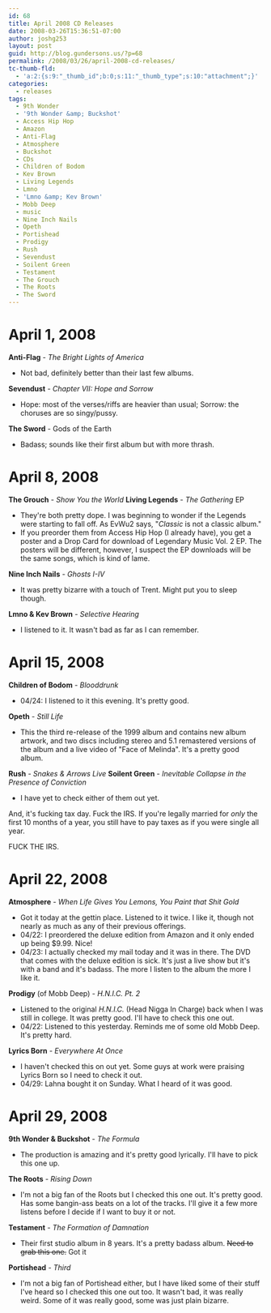 ```yaml
---
id: 68
title: April 2008 CD Releases
date: 2008-03-26T15:36:51-07:00
author: joshg253
layout: post
guid: http://blog.gundersons.us/?p=68
permalink: /2008/03/26/april-2008-cd-releases/
tc-thumb-fld:
  - 'a:2:{s:9:"_thumb_id";b:0;s:11:"_thumb_type";s:10:"attachment";}'
categories:
  - releases
tags:
  - 9th Wonder
  - '9th Wonder &amp; Buckshot'
  - Access Hip Hop
  - Amazon
  - Anti-Flag
  - Atmosphere
  - Buckshot
  - CDs
  - Children of Bodom
  - Kev Brown
  - Living Legends
  - Lmno
  - 'Lmno &amp; Kev Brown'
  - Mobb Deep
  - music
  - Nine Inch Nails
  - Opeth
  - Portishead
  - Prodigy
  - Rush
  - Sevendust
  - Soilent Green
  - Testament
  - The Grouch
  - The Roots
  - The Sword
---
```

<h1>April 1, 2008</h1>

<strong>Anti-Flag</strong> - <em>The Bright Lights of America</em>

<ul>
    <li>Not bad, definitely better than their last few albums.</li>
</ul>

<strong>Sevendust</strong> - <em>Chapter VII: Hope and Sorrow</em>

<ul>
    <li>Hope: most of the verses/riffs are heavier than usual; Sorrow: the choruses are so singy/pussy.</li>
</ul>

<strong>The Sword</strong> - Gods of the Earth

<ul>
    <li>Badass; sounds like their first album but with more thrash.</li>
</ul>

<h1>April 8, 2008</h1>

<strong>The Grouch</strong> - <em>Show You the World</em>
<strong>Living Legends</strong> - <em>The Gathering</em> EP

<ul>
    <li>They're both pretty dope. I was beginning to wonder if the Legends were starting to fall off. As EvWu2 says, "<em>Classic</em> is not a classic album."</li>
    <li>If you preorder them from Access Hip Hop (I already have), you get a poster and a Drop Card for download of Legendary Music Vol. 2 EP. The posters will be different, however, I suspect the EP downloads will be the same songs, which is kind of lame.</li>
</ul>

<strong>Nine Inch Nails</strong> - <em>Ghosts I-IV</em>

<ul>
    <li>It was pretty bizarre with a touch of Trent. Might put you to sleep though.</li>
</ul>

<strong>Lmno &amp; Kev Brown</strong> - <em>Selective Hearing</em>

<ul>
    <li>I listened to it. It wasn't bad as far as I can remember.</li>
</ul>

<h1>April 15, 2008</h1>

<strong>Children of Bodom</strong> - <em>Blooddrunk</em>

<ul>
    <li>04/24: I listened to it this evening. It's pretty good.</li>
</ul>

<strong>Opeth</strong> - <em>Still Life</em>

<ul>
    <li>This the third re-release of the 1999 album and contains new album artwork, and two discs including stereo and 5.1 remastered versions of the album and a live video of "Face of Melinda". It's a pretty good album.</li>
</ul>

<strong>Rush</strong> - <em>Snakes &amp; Arrows Live</em>
<strong>Soilent Green</strong> - <em>Inevitable Collapse in the Presence of Conviction</em>

<ul>
    <li>I have yet to check either of them out yet.</li>
</ul>

And, it's fucking tax day. Fuck the IRS. If you're legally married for <em>only</em> the first 10 months of a year, you still have to pay taxes as if you were single all year.

FUCK THE IRS.

<h1>April 22, 2008</h1>

<strong>Atmosphere</strong> - <em>When Life Gives You Lemons, You Paint that Shit Gold</em>

<ul>
    <li>Got it today at the gettin place. Listened to it twice. I like it, though not nearly as much as any of their previous offerings.</li>
    <li>04/22: I preordered the deluxe edition from Amazon and it only ended up being $9.99. Nice!</li>
    <li>04/23: I actually checked my mail today and it was in there. The DVD that comes with the deluxe edition is sick. It's just a live show but it's with a band and it's badass. The more I listen to the album the more I like it.</li>
</ul>

<strong>Prodigy</strong> (of Mobb Deep) - <em>H.N.I.C. Pt. 2</em>

<ul>
    <li>Listened to the original <em>H.N.I.C.</em> (Head Nigga In Charge) back when I was still in college. It was pretty good. I'll have to check this one out.</li>
    <li>04/22: Listened to this yesterday. Reminds me of some old Mobb Deep. It's pretty hard.</li>
</ul>

<strong>Lyrics Born</strong> - <em>Everywhere At Once</em>

<ul>
    <li>I haven't checked this on out yet. Some guys at work were praising Lyrics Born so I need to check it out.</li>
    <li>04/29: Lahna bought it on Sunday. What I heard of it was good.</li>
</ul>

<h1>April 29, 2008</h1>

<strong>9th Wonder &amp; Buckshot</strong> - <em>The Formula</em>

<ul>
    <li>The production is amazing and it's pretty good lyrically. I'll have to pick this one up.</li>
</ul>

<strong>The Roots</strong> - <em>Rising Down</em>

<ul>
    <li>I'm not a big fan of the Roots but I checked this one out. It's pretty good. Has some bangin-ass beats on a lot of the tracks. I'll give it a few more listens before I decide if I want to buy it or not.</li>
</ul>

<strong>Testament</strong> - <em>The Formation of Damnation</em>

<ul>
    <li>Their first studio album in 8 years. It's a pretty badass album. <span style="text-decoration: line-through">Need to grab this one.</span> Got it<span style="text-decoration: line-through">
</span></li>
</ul>

<strong>Portishead</strong> - <em>Third</em>

<ul>
    <li>I'm not a big fan of Portishead either, but I have liked some of their stuff I've heard so I checked this one out too. It wasn't bad, it was really weird. Some of it was really good, some was just plain bizarre.</li>
</ul>